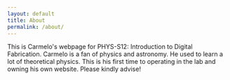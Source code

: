 ```yaml
---
layout: default
title: About
permalink: /about/
---
```


This is Carmelo's webpage for PHYS-S12: Introduction to Digital Fabrication. Carmelo is a fan of physics and astronomy. He used to learn a lot of theoretical physics. This is his first time to operating in the lab and owning his own website. Please kindly advise!

